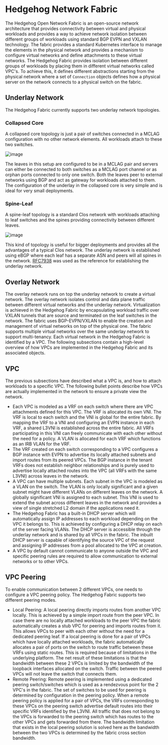 # Hedgehog Network Fabric

The Hedgehog Open Network Fabric is an open-source network architecture that provides connectivity between virtual and
physical workloads and provides a way to achieve network isolation between different groups of workloads using standard
BGP EVPN and VXLAN technology. The fabric provides a standard Kubernetes interface to manage the elements in the
physical network and provides a mechanism to configure virtual networks and define attachments to these virtual networks.
The Hedgehog Fabric provides isolation between different groups of workloads by placing them in different virtual
networks called VPC's. To achieve this, it defines different abstractions starting from the physical network where
a set of `Connection` objects defines how a physical server on the network connects to a physical switch on the fabric.

## Underlay Network

The Hedgehog Fabric currently supports two underlay network topologies.

### Collapsed Core

A collapsed core topology is just a pair of switches connected in a MCLAG configuration with no other network elements.
All workloads attach to these two switches.

![image](./fabric-collapsedcore.png)

The leaves in this setup are configured to be in a MCLAG pair and servers can either be connected to both switches as
a MCLAG port channel or as orphan ports connected to only one switch. Both the leaves peer to external networks using
BGP and act as gateway for workloads attached to them. The configuration of the underlay in the collapsed core is very
simple and is ideal for very small deployments.

### Spine-Leaf

A spine-leaf topology is a standard Clos network with workloads attaching to leaf switches and the spines providing
connectivity between different leaves.

![image](./fabric-spineleaf.png)

This kind of topology is useful for bigger deployments and provides all the advantages of a typical Clos network.
The underlay network is established using eBGP where each leaf has a separate ASN and peers will all spines in the
network. [RFC7938](https://datatracker.ietf.org/doc/html/rfc7938) was used as the reference for establishing the
underlay network.

## Overlay Network

The overlay network runs on top the underlay network to create a virtual network. The overlay network isolates control
and data plane traffic between different virtual networks and the underlay network. Virtualization is achieved in the
Hedgehog Fabric by encapsulating workload traffic over VXLAN tunnels that are source and terminated on the leaf switches
in the network. The fabric uses BGP-EVPN/VXLAN to enable the creation and management of virtual networks on top of the
physical one. The fabric supports multiple virtual networks over the same underlay network to support multi-tenancy.
Each virtual network in the Hedgehog Fabric is identified by a VPC. The following subsections contain a high-level
overview of how VPCs are implemented in the Hedgehog Fabric and its associated objects.

## VPC

The previous subsections have described what a VPC is, and how to attach workloads to a specific VPC. The following bullet points
describe how VPCs are actually implemented in the network to ensure a private view the network.

* Each VPC is modeled as a VRF on each switch where there are VPC attachments defined for this VPC. The VRF is allocated
  its own VNI. The VRF is local to each switch and the VNI is global for the entire fabric. By mapping the VRF to a VNI
  and configuring an EVPN instance in each VRF, a shared L3VNI is established across the entire fabric. All VRFs
  participating in this VNI can freely communicate with each other without the need for a policy. A VLAN is allocated
  for each VRF which functions as an IRB VLAN for the VRF.
* The VRF created on each switch corresponding to a VPC configures a BGP instance with EVPN to advertise its locally
  attached subnets and import routes from its peered VPCs. The BGP instance in the tenant VRFs does not establish
  neighbor relationships and is purely used to advertise locally attached routes into the VPC (all VRFs with the same
  L3VNI) across leaves in the network.
* A VPC can have multiple subnets. Each subnet in the VPC is modeled as a VLAN on the switch. The VLAN is only locally
  significant and a given subnet might have different VLANs on different leaves on the network. A globally significant
  VNI is assigned to each subnet. This VNI is used to extend the subnet across different leaves in the network and
  provides a view of single stretched L2 domain if the applications need it.
* The Hedgehog Fabric has a built-in DHCP server which will automatically assign IP addresses to each workload depending
  on the VPC it belongs to. This is achieved by configuring a DHCP relay on each of the server facing VLANs. The DHCP
  server is accessible through the underlay network and is shared by all VPCs in the fabric. The inbuilt DHCP server is
  capable of identifying the source VPC of the request and assigning IP addresses from a pool allocated to the VPC at
  creation.
* A VPC by default cannot communicate to anyone outside the VPC and specific peering rules are required to allow
  communication to external networks or to other VPCs.

## VPC Peering

To enable communication between 2 different VPCs, one needs to configure a VPC peering policy. The Hedgehog Fabric
supports two different peering modes.

* Local Peering: A local peering directly imports routes from another VPC locally. This is achieved by a simple
  import route from the peer VPC. In case there are no locally attached workloads to the peer VPC the fabric
  automatically creates a stub VPC for peering and imports routes from it. This allows VPCs to peer with each other
  without the need for a dedicated peering leaf. If a local peering is done for a pair of VPCs which have locally
  attached workloads, the fabric automatically allocates a pair of ports on the switch to route traffic between these
  VRFs using static routes. This is required because of limitations in the underlying platform. The net result of these
  limitations is that the bandwidth between these 2 VPCs is limited by the bandwidth of the loopback interfaces
  allocated on the switch. Traffic between the peered VPCs will not leave the switch that connects them.
* Remote Peering: Remote peering is implemented using a dedicated peering switch/switches which is used as a rendezvous
  point for the 2 VPC's in the fabric. The set of switches to be used for peering is determined by configuration in the
  peering policy. When a remote peering policy is applied for a pair of VPCs, the VRFs corresponding to these VPCs on
  the peering switch advertise default routes into their specific VRFs identified by the L3VNI. All traffic that does
  not belong to the VPCs is forwarded to the peering switch which has routes to the other VPCs and gets forwarded from
  there. The bandwidth limitation that exists in the local peering solution is solved here as the bandwidth between the
  two VPCs is determined by the fabric cross section bandwidth.
